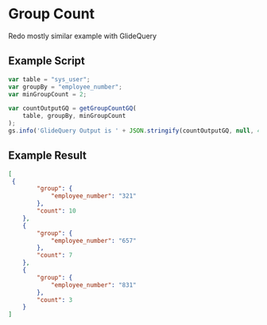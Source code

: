 # Group Count
Redo mostly similar example with GlideQuery

## Example Script
```javascript
var table = "sys_user";
var groupBy = "employee_number";
var minGroupCount = 2;

var countOutputGQ = getGroupCountGQ(
    table, groupBy, minGroupCount
);
gs.info('GlideQuery Output is ' + JSON.stringify(countOutputGQ, null, 4));

```
## Example Result
```json
[
 {
        "group": {
            "employee_number": "321"
        },
        "count": 10
    },
    {
        "group": {
            "employee_number": "657"
        },
        "count": 7
    },
    {
        "group": {
            "employee_number": "831"
        },
        "count": 3
    }
]
```